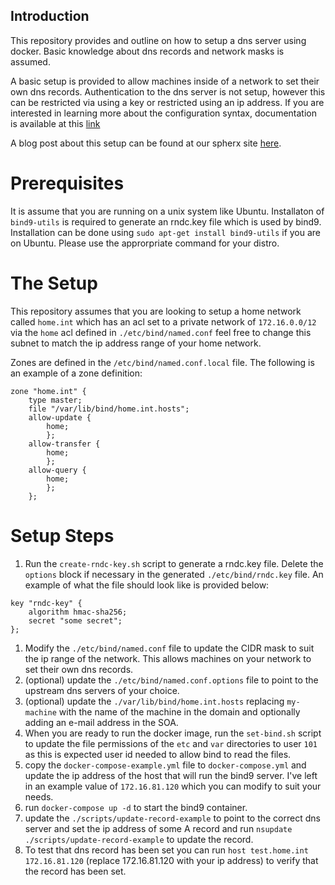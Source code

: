 ## Introduction

This repository provides and outline on how to setup a dns server using docker. Basic knowledge about dns records and network masks is assumed.

A basic setup is provided to allow machines inside of a network to set their own dns records. Authentication to the dns server is not setup, however this can be restricted via using a key or restricted using an ip address. If you are interested in learning more about the configuration syntax, documentation is available at this [link](https://bind9.readthedocs.io/en/latest/)

A blog post about this setup can be found at our spherx site [here](https://www.spherex.com/use-bind9-to-setup-a-home-domain/).

# Prerequisites

It is assume that you are running on a unix system like Ubuntu. Installaton of `bind9-utils` is required to generate an rndc.key file which is used by bind9. Installation can be done using `sudo apt-get install bind9-utils` if you are on Ubuntu. Please use the approrpriate command for your distro.

# The Setup

This repository assumes that you are looking to setup a home network called `home.int` which has an acl set to a private network of `172.16.0.0/12` via the `home` acl defined in `./etc/bind/named.conf` feel free to change this subnet to match the ip address range of your home network.

Zones are defined in the `/etc/bind/named.conf.local` file. The following is an example of a zone definition:

```
zone "home.int" {
	type master;
	file "/var/lib/bind/home.int.hosts";
	allow-update {
		home;
		};
	allow-transfer {
		home;
		};
	allow-query {
		home;
		};
	};
```


# Setup Steps

1. Run the `create-rndc-key.sh` script to generate a rndc.key file. Delete the `options` block if necessary in the generated `./etc/bind/rndc.key` file. An example of what the file should look like is provided below:
```
key "rndc-key" {
	algorithm hmac-sha256;
	secret "some secret";
};
```
1. Modify the `./etc/bind/named.conf` file to update the CIDR mask to suit the ip range of the network. This allows machines on your network to set their own dns records.
1. (optional) update the `./etc/bind/named.conf.options` file to point to the upstream dns servers of your choice.
1. (optional) update the `./var/lib/bind/home.int.hosts` replacing `my-machine` with the name of the machine in the domain and optionally adding an e-mail address in the SOA.
1. When you are ready to run the docker image, run the  `set-bind.sh` script to update the file permissions of the `etc` and `var` directories to user `101` as this is expected user id needed to allow bind to read the files.
1. copy the `docker-compose-example.yml` file to `docker-compose.yml` and update the ip address of the host that will run the bind9 server. I've left in an example value of `172.16.81.120` which you can modify to suit your needs.
1. run `docker-compose up -d` to start the bind9 container.
1. update the `./scripts/update-record-example` to point to the correct dns server and set the ip address of some A record and run `nsupdate ./scripts/update-record-example` to update the record.
1. To test that dns record has been set you can run `host test.home.int 172.16.81.120` (replace 172.16.81.120 with your ip address) to verify that the record has been set.
